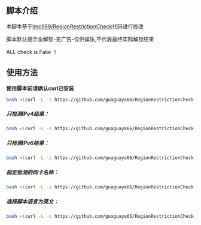 

## 脚本介绍
本脚本基于[lmc999/RegionRestrictionCheck](https://github.com/lmc999/RegionRestrictionCheck)代码进行修改


脚本默认提示全解锁-无广告-仅供娱乐,不代表最终实际解锁结果

ALL check is Fake ！
## 使用方法

**使用脚本前请确认curl已安装**

````bash
bash <(curl -L -s https://github.com/guaguaya66/RegionRestrictionCheck-FakeTest/raw/main/check.sh)
````

##### 只检测IPv4结果：
````bash
bash <(curl -L -s https://github.com/guaguaya66/RegionRestrictionCheck-FakeTest/raw/main/check.sh) -M 4
````

##### 只检测IPv6结果：
````bash
bash <(curl -L -s https://github.com/guaguaya66/RegionRestrictionCheck-FakeTest/raw/main/check.sh) -M 6
````

##### 指定检测的网卡名称：
````bash
bash <(curl -L -s https://github.com/guaguaya66/RegionRestrictionCheck-FakeTest/raw/main/check.sh) -I eth0
````

##### 选择脚本语言为英文：
````bash
bash <(curl -L -s https://github.com/guaguaya66/RegionRestrictionCheck-FakeTest/raw/main/check.sh) -E
````

